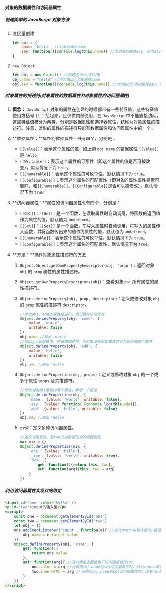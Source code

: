 #### 对象的数据属性和访问器属性

##### 创建简单的 JavaScript 对象方法

1. 直接量创建

   ```javascript
   let obj = {
       name: 'hello', //对象的属性name
       say: function(){console.log(this.name)} //为对象的属性say，应为say的值为函数，也称为say为对象的方法
   }
   ```

2. `new Object`

   ```javascript
   let obj = new Object() //创建名为obj的对象
   obj.name = "hello" //为对象obj添加属性name
   obj.say = function(){console.log(this.name)} //为对象obj添加属性say，因为say的值为函数，也称say为对象的方法
   ```

##### 对象属性的描述符(对象属性的数据属性和对象属性的访问器属性)

1. **概念：** `JavaScript` 对象的属性在创建的时候都带有一些特征值，这些特征值使用方括号 `[[]]` 括起来，且仅供内部使用，在 `JavaScript` 中不能直接访问，这些特征值被分为两类，分别是数据属性和选择器属性，统称为对象属性的描述符。注意，对象的属性的描述符只能有数据属性和访问器属性中的一个。

2. **数据属性：**属性的数据属性一共有四个，分别是：

   - `[[Value]]`：表示这个属性的值，如上例 `obj.name` 的数据属性 `[[Value]]` 是 `hello`。
   - `[[Writable]]`：表示这个属性的可写性（即这个属性的值是否可被改变），默认情况下为 `true`。
   - `[[Enumerable]]`：表示这个属性的可枚举性，默认情况下为 `true`。
   - `[[Configurable]]`：表示这个属性的可配置性（即对象的属性属性是否可删除，和`[[Enumerable]]`、`[[Configurable]]`是否可以被修改），默认情况下为 `true`。

3. **访问器属性：**属性的访问器属性也有四个，分别是：

   - `[[Get]]`：`[[Get]]` 是一个函数，在读取属性时自动调用，将函数的返回值作为属性的值，默认值为 `undefined`。
   - `[[Set]]`：`[[Set]]` 是一个函数，在写入属性时自动调用，将写入的属性传入函数，并将函数传出来的值作为属性的值，默认值为 `undefined`。
   - `[[Enumerable]]`：表示这个属性的可枚举性，默认情况下为 `true`。
   - `[[Configurable]]`：表示这个属性的可配置性，默认情况下为 `true`。

4. **方法：**操作对象属性描述符的方法

   1. `Object.Object.getOwnPropertyDescriptor(obj, 'prop')`：返回对象 `obj` 的 `prop` 属性的属性描述符。

   2. `Object.getOwnPropertyDescriptors(obj)`：查看对象 `obj` 所有属性的属性描述符。

   3. `Object.defineProperty(obj, prop, descriptor)`：定义或修改对象 `obj` 的 `prop` 属性的描述符 `descriptor`。

      ```javascript
      //修改obj.name的属性描述符，且设置为不可修改
      Object.defineProperty(obj, 'name', {
          value: 'world',
          writable: false
      })
      obj.name //输出：world
      //在obj上新增属性，并设置描述符，当对象没有指定属性时会为其新增这个属性
      Object.defineProperty(obj, 'add', {
          value: 'hello',
          writable: false
      })
      obj.add //输出：hello
      ```

   4. `Object.defineProperties(obj, props)`：定义或修改对象 `obj` 的一个或多个属性 `props` 及其描述符。

      ```javascript
      //修改对象obj原有的两个属性，新增一个属性
      Object.defineProperties(obj, {
          'name': {value: 'world', writable: false},
          'say': {value: function(){console.log(this.add)}},
          'add': {value: 'hello', writable: false}
      })
      obj.say //输出：hello
      ```

   5. 示例：定义多种访问器属性。

      ```javascript
      //定义对象属性，且two的对象属性为访问器属性
      var mix = {}
      Object.defineProperties(mix, {
          'one': {value: 'hello'},
          '_two': {value: 'world', writable: true},
          'two': {
              get: function(){return this._two},
              set: function(arg){this._two = arg}
          }
      })
      ```

##### 利用访问器属性实现双向绑定

```html
<input id="one" value="hello" />
<p id="two">input的输入值</p>
<script>
    const one = document.getElementById("one")
    const two = document.getElementById("two")
    let obj = {}
    one.addEventListener('input', function(e){ //当<input>中输入值时,将值赋值给obj.name属性，这时会调用obj.name属性的set访问器属性
        obj.name = e.target.value 
    })
    Object.defineProperty(obj, 'name', {
        get: function(){
            return one.value
        },
        set: function(arg){ //双向绑定主要使用了访问器属性的set
            one.value = arg //当调用obj.name的set访问器属性时，给<input>赋值
            two.innerHTML = arg //当调用obj.name的set访问器属性时，改变<p>的内容
        }
    })
</script>
```

